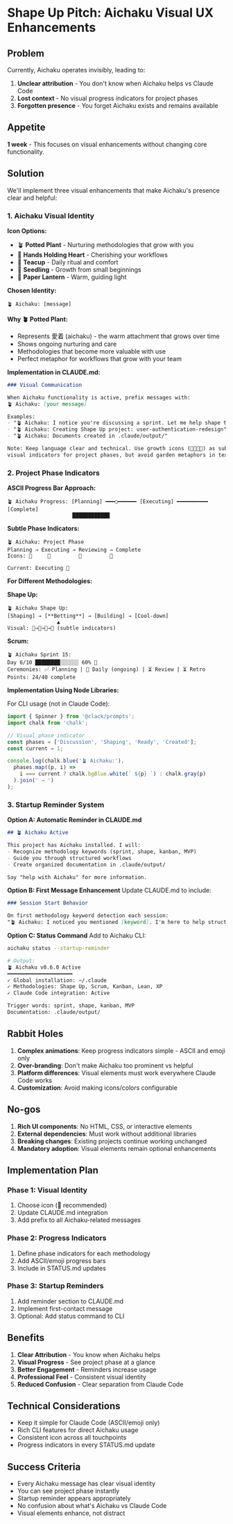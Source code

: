 # Shape Up Pitch: Aichaku Visual UX Enhancements

## Problem

Currently, Aichaku operates invisibly, leading to:
1. **Unclear attribution** - You don't know when Aichaku helps vs Claude Code
2. **Lost context** - No visual progress indicators for project phases
3. **Forgotten presence** - You forget Aichaku exists and remains available

## Appetite

**1 week** - This focuses on visual enhancements without changing core functionality.

## Solution

We'll implement three visual enhancements that make Aichaku's presence clear and helpful:

### 1. Aichaku Visual Identity

**Icon Options:**
- 🪴 **Potted Plant** - Nurturing methodologies that grow with you
- 🫶 **Hands Holding Heart** - Cherishing your workflows
- 🍵 **Teacup** - Daily ritual and comfort
- 🌱 **Seedling** - Growth from small beginnings
- 🏮 **Paper Lantern** - Warm, guiding light

**Chosen Identity:**
```text
🪴 Aichaku: [message]
```

**Why 🪴 Potted Plant:**
- Represents 愛着 (aichaku) - the warm attachment that grows over time
- Shows ongoing nurturing and care
- Methodologies that become more valuable with use
- Perfect metaphor for workflows that grow with your team

**Implementation in CLAUDE.md:**
```markdown
### Visual Communication

When Aichaku functionality is active, prefix messages with:
🪴 Aichaku: [your message]

Examples:
- "🪴 Aichaku: I notice you're discussing a sprint. Let me help shape this idea..."
- "🪴 Aichaku: Creating Shape Up project: user-authentication-redesign"
- "🪴 Aichaku: Documents created in .claude/output/"

Note: Keep language clear and technical. Use growth icons (🌱🌿🌳🍃) as subtle
visual indicators for project phases, but avoid garden metaphors in text.
```

### 2. Project Phase Indicators

**ASCII Progress Bar Approach:**
```text
🪴 Aichaku Progress: [Planning] ━━━○━━━━━━ [Executing] ━━━━━━━━━━ [Complete]
                     ████████████
```

**Subtle Phase Indicators:**
```text
🪴 Aichaku: Project Phase
Planning → Executing → Reviewing → Complete
Icons: 🌱     🌿         🌳         🍃

Current: Executing 🌿
```

**For Different Methodologies:**

**Shape Up:**
```text
🪴 Aichaku Shape Up: 
[Shaping] → [**Betting**] → [Building] → [Cool-down]
                ▲
Visual: 🌱→🌿→🌳→🍃 (subtle indicators)
```

**Scrum:**
```text
🪴 Aichaku Sprint 15:
Day 6/10 ████████░░░░░░ 60% 🌿
Ceremonies: ✅ Planning | 🔄 Daily (ongoing) | ⏳ Review | ⏳ Retro
Points: 24/40 complete
```

**Implementation Using Node Libraries:**

For CLI usage (not in Claude Code):
```typescript
import { Spinner } from '@clack/prompts';
import chalk from 'chalk';

// Visual phase indicator
const phases = ['Discussion', 'Shaping', 'Ready', 'Created'];
const current = 1;

console.log(chalk.blue('🪴 Aichaku:'), 
  phases.map((p, i) => 
    i === current ? chalk.bgBlue.white(` ${p} `) : chalk.gray(p)
  ).join(' → ')
);
```

### 3. Startup Reminder System

**Option A: Automatic Reminder in CLAUDE.md**
```markdown
## 🪴 Aichaku Active

This project has Aichaku installed. I will:
- Recognize methodology keywords (sprint, shape, kanban, MVP)
- Guide you through structured workflows
- Create organized documentation in .claude/output/

Say "help with Aichaku" for more information.
```

**Option B: First Message Enhancement**
Update CLAUDE.md to include:
```markdown
### Session Start Behavior

On first methodology keyword detection each session:
"🪴 Aichaku: I noticed you mentioned [keyword]. I'm here to help structure your [methodology] workflow. Currently in discussion mode - let me know when you're ready to create project documentation."
```

**Option C: Status Command**
Add to Aichaku CLI:
```bash
aichaku status --startup-reminder

# Output:
🪴 Aichaku v0.6.0 Active
━━━━━━━━━━━━━━━━━━━━━
✓ Global installation: ~/.claude
✓ Methodologies: Shape Up, Scrum, Kanban, Lean, XP
✓ Claude Code integration: Active

Trigger words: sprint, shape, kanban, MVP
Documentation: .claude/output/
```

## Rabbit Holes

1. **Complex animations**: Keep progress indicators simple - ASCII and emoji only
2. **Over-branding**: Don't make Aichaku too prominent vs helpful
3. **Platform differences**: Visual elements must work everywhere Claude Code works
4. **Customization**: Avoid making icons/colors configurable

## No-gos

1. **Rich UI components**: No HTML, CSS, or interactive elements
2. **External dependencies**: Must work without additional libraries
3. **Breaking changes**: Existing projects continue working unchanged
4. **Mandatory adoption**: Visual elements remain optional enhancements

## Implementation Plan

### Phase 1: Visual Identity
1. Choose icon (🧭 recommended)
2. Update CLAUDE.md integration
3. Add prefix to all Aichaku-related messages

### Phase 2: Progress Indicators
1. Define phase indicators for each methodology
2. Add ASCII/emoji progress bars
3. Include in STATUS.md updates

### Phase 3: Startup Reminders
1. Add reminder section to CLAUDE.md
2. Implement first-contact message
3. Optional: Add status command to CLI

## Benefits

1. **Clear Attribution** - You know when Aichaku helps
2. **Visual Progress** - See project phase at a glance
3. **Better Engagement** - Reminders increase usage
4. **Professional Feel** - Consistent visual identity
5. **Reduced Confusion** - Clear separation from Claude Code

## Technical Considerations

- Keep it simple for Claude Code (ASCII/emoji only)
- Rich CLI features for direct Aichaku usage
- Consistent icon across all touchpoints
- Progress indicators in every STATUS.md update

## Success Criteria

- Every Aichaku message has clear visual identity
- You can see project phase instantly
- Startup reminder appears appropriately
- No confusion about what's Aichaku vs Claude Code
- Visual elements enhance, not distract
